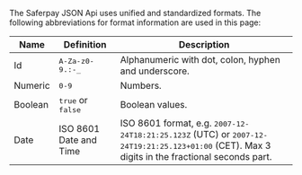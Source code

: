 ﻿The Saferpay JSON Api uses unified and standardized formats. The following abbreviations for format information are used in this page:

<table class="table">
	<thead>
		<tr>
			<th>Name</th>
			<th>Definition</th>
			<th>Description</th>
		</tr>
	</thead>
	<tbody>
		<tr>
			<td>Id</td>
			<td><samp>A-Za-z0-9.:-_</samp></td>
			<td>Alphanumeric with dot, colon, hyphen and underscore.</td>
		</tr>
		<tr>
			<td>Numeric</td>
			<td><samp>0-9</samp></td>
			<td>Numbers.</td>
		</tr>
		<tr>
			<td>Boolean</td>
			<td><samp>true</samp> or <samp>false</samp></td>
			<td>Boolean values.</td>
		</tr>
		<tr>
			<td>Date</td>
			<td>ISO 8601 Date and Time</td>
			<td>ISO 8601 format, e.g. <samp>2007-12-24T18:21:25.123Z</samp> (UTC) or <samp>2007-12-24T19:21:25.123+01:00</samp> (CET). Max 3 digits in the fractional seconds part.</td>
		</tr>
	</tbody>
</table>